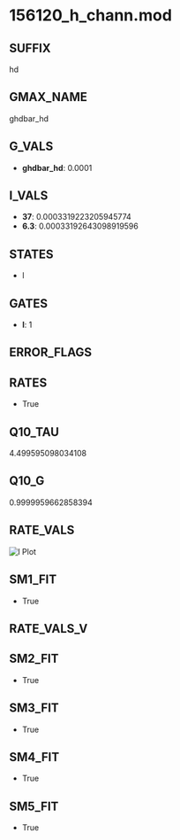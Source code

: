# 156120_h_chann.mod

## SUFFIX

hd

## GMAX_NAME

ghdbar_hd

## G_VALS

- **ghdbar_hd**: 0.0001

## I_VALS

- **37**: 0.0003319223205945774
- **6.3**: 0.00033192643098919596

## STATES

- l

## GATES

- **l**: 1

## ERROR_FLAGS


## RATES

- True

## Q10_TAU

4.499595098034108

## Q10_G

0.9999959662858394

## RATE_VALS

![l Plot](/Users/pbozelos/Dropbox/icg-Chai-Panos/supermodels/output_markdown_files/IH/156120_h_chann.mod/images/l.png)

## SM1_FIT

- True

## RATE_VALS_V

## SM2_FIT

- True

## SM3_FIT

- True

## SM4_FIT

- True

## SM5_FIT

- True

